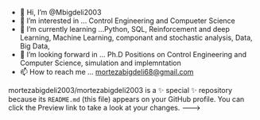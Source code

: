 - 👋 Hi, I’m @Mbigdeli2003
- 👀 I’m interested in ... Control Engineering and Compueter Science
- 🌱 I’m currently learning ...Python, SQL, Reinforcement and deep Learning, Machine Learning, componant and stochastic analysis, Data, Big Data,
- 💞️ I’m looking forward in ... Ph.D Positions on Control Engineering and Computer Science, simulation and implemntation 
- 📫 How to reach me ... mortezabigdeli68@gmail.com

mortezabigdeli2003/mortezabigdeli2003 is a ✨ special ✨ repository because its `README.md` (this file) appears on your GitHub profile.
You can click the Preview link to take a look at your changes.
--->
